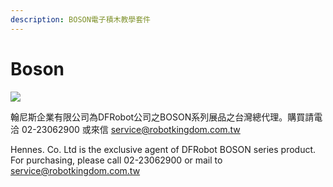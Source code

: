 ```yaml
---
description: BOSON電子積木教學套件
---
```


# Boson

![](.gitbook/assets/boson_main.png)

翰尼斯企業有限公司為DFRobot公司之BOSON系列展品之台灣總代理。購買請電洽 02-23062900 或來信 [service@robotkingdom.com.tw](mailto:service@robotkingdom.com.tw)

Hennes. Co. Ltd is the exclusive agent of DFRobot BOSON series product. For purchasing, please call 02-23062900 or mail to [service@robotkingdom.com.tw](mailto:service@robotkingdom.com.tw)

